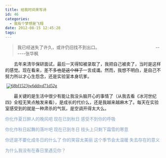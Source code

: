 ```yaml
---
title: 给我时间来写诗
id: 46
categories:
  - 我有个梦想是飞翔
date: 2012-08-15 12:45:28
tags:
---
```


> 我已经迷失了许久，或许仍旧找不到出口。
> &nbsp;&nbsp;&nbsp;&nbsp;&nbsp;&nbsp;&nbsp;&nbsp;&nbsp;&nbsp;&nbsp;&nbsp;&nbsp;&nbsp;&nbsp;&nbsp;&nbsp;&nbsp;&nbsp;&nbsp;&nbsp;&nbsp;&nbsp;&nbsp;&nbsp;&nbsp;&nbsp;&nbsp;&nbsp;&nbsp;&nbsp;&nbsp;&nbsp;&nbsp;&nbsp;&nbsp;&nbsp;&nbsp;&nbsp;&nbsp;&nbsp;&nbsp;&nbsp;&nbsp; ------张华枫 

<font face="Georgia">&nbsp;&nbsp;&nbsp;&nbsp;&nbsp;&nbsp;&nbsp; <font face="微软雅黑">去年来清华保研面试，最后一天得知被录取了，我把自己被卖</font></font><font face="微软雅黑">了，当时是这样的感觉。现在看来，差不多<strike>也是这个样子</strike>一言成谶。然而，我想不明白，是自己不努力所以才心生怨念，还是实验室本身坑爹。</font>

<font face="微软雅黑">&nbsp;[<font face="微软雅黑"><a href="http://www.formalscience.com/blog/wp-content/uploads/2012/08/68bf1523jw6ddivd71d52g.gif"><font face="微软雅黑">![68bf1523jw6ddivd71d52g](http://www.formalscience.com/blog/wp-content/uploads/2012/08/68bf1523jw6ddivd71d52g_thumb.gif "68bf1523jw6ddivd71d52g")</font>](http://www.formalscience.com/blog/wp-content/uploads/2012/08/68bf1523jw6ddivd71d52g.gif)</font></font>

<font face="微软雅黑">&nbsp; [<font face="微软雅黑">](http://www.formalscience.com/blog/wp-content/uploads/2012/08/68bf1523jw6ddivd71d52g.gif)</font></a>&nbsp;&nbsp;&nbsp;&nbsp;&nbsp; 最[<font face="微软雅黑">](http://www.formalscience.com/blog/wp-content/uploads/2012/08/68bf1523jw6ddivd71d52g.gif)</font>关键的是生活中很少有能让我没头脑开心的事情了（从我去看《冰河世纪&nbsp; 四》全程无笑点触发来看），是成长的代价么，还是我越来越麻木了。每天在实验室感受到的就是一种肃杀的气氛，是空调开得太大么。</font>

<font color="#809ec2" face="微软雅黑">你化作夏日醉人的晚风吧
现在已到秋日
感受不到你的呼吸</font>

<font color="#809ec2" face="微软雅黑">你化作秋日起舞的落叶吧
现在已到冬日
枝头上只剩下霜雪的寒意</font>

<font color="#809ec2" face="微软雅黑">你还是不要化成冬日的什么了
你的笑容太美丽
这个季节会太温暖
失去存在的意义</font>

<font color="#809ec2" face="微软雅黑">为什么我没有在春日里遇见你？</font>